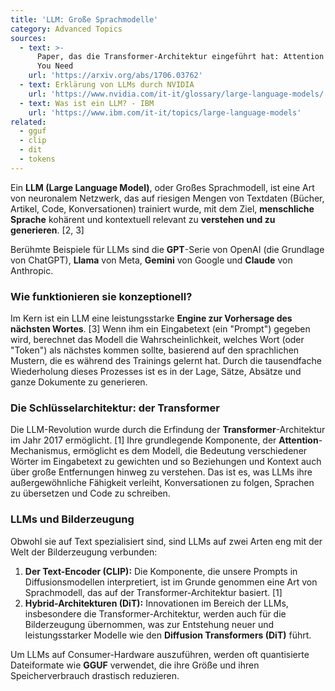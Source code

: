 ```yaml
---
title: 'LLM: Große Sprachmodelle'
category: Advanced Topics
sources:
  - text: >-
      Paper, das die Transformer-Architektur eingeführt hat: Attention Is All
      You Need
    url: 'https://arxiv.org/abs/1706.03762'
  - text: Erklärung von LLMs durch NVIDIA
    url: 'https://www.nvidia.com/it-it/glossary/large-language-models/'
  - text: Was ist ein LLM? - IBM
    url: 'https://www.ibm.com/it-it/topics/large-language-models'
related:
  - gguf
  - clip
  - dit
  - tokens
---
```


Ein **LLM (Large Language Model)**, oder Großes Sprachmodell, ist eine Art von neuronalem Netzwerk, das auf riesigen Mengen von Textdaten (Bücher, Artikel, Code, Konversationen) trainiert wurde, mit dem Ziel, **menschliche Sprache** kohärent und kontextuell relevant zu **verstehen und zu generieren**. [2, 3]

Berühmte Beispiele für LLMs sind die **GPT**-Serie von OpenAI (die Grundlage von ChatGPT), **Llama** von Meta, **Gemini** von Google und **Claude** von Anthropic.

### Wie funktionieren sie konzeptionell?

Im Kern ist ein LLM eine leistungsstarke **Engine zur Vorhersage des nächsten Wortes**. [3] Wenn ihm ein Eingabetext (ein "Prompt") gegeben wird, berechnet das Modell die Wahrscheinlichkeit, welches Wort (oder "Token") als nächstes kommen sollte, basierend auf den sprachlichen Mustern, die es während des Trainings gelernt hat. Durch die tausendfache Wiederholung dieses Prozesses ist es in der Lage, Sätze, Absätze und ganze Dokumente zu generieren.

### Die Schlüsselarchitektur: der Transformer

Die LLM-Revolution wurde durch die Erfindung der **Transformer**-Architektur im Jahr 2017 ermöglicht. [1] Ihre grundlegende Komponente, der **Attention**-Mechanismus, ermöglicht es dem Modell, die Bedeutung verschiedener Wörter im Eingabetext zu gewichten und so Beziehungen und Kontext auch über große Entfernungen hinweg zu verstehen. Das ist es, was LLMs ihre außergewöhnliche Fähigkeit verleiht, Konversationen zu folgen, Sprachen zu übersetzen und Code zu schreiben.

### LLMs und Bilderzeugung

Obwohl sie auf Text spezialisiert sind, sind LLMs auf zwei Arten eng mit der Welt der Bilderzeugung verbunden:

1.  **Der Text-Encoder (CLIP):** Die Komponente, die unsere Prompts in Diffusionsmodellen interpretiert, ist im Grunde genommen eine Art von Sprachmodell, das auf der Transformer-Architektur basiert. [1]
2.  **Hybrid-Architekturen (DiT):** Innovationen im Bereich der LLMs, insbesondere die Transformer-Architektur, werden auch für die Bilderzeugung übernommen, was zur Entstehung neuer und leistungsstarker Modelle wie den **Diffusion Transformers (DiT)** führt.

Um LLMs auf Consumer-Hardware auszuführen, werden oft quantisierte Dateiformate wie **GGUF** verwendet, die ihre Größe und ihren Speicherverbrauch drastisch reduzieren.
